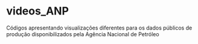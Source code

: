 # videos_ANP
Códigos apresentando visualizações diferentes para os dados públicos de produção disponibilizados pela Agência Nacional de Petróleo
